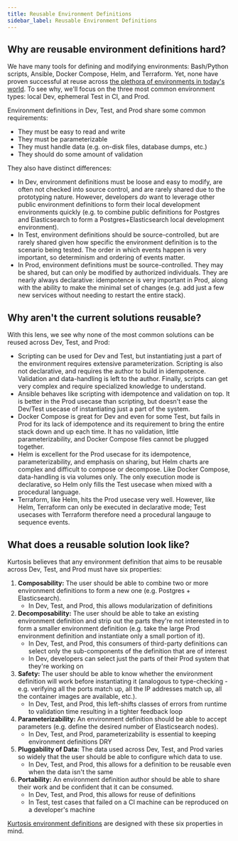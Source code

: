 ```yaml
---
title: Reusable Environment Definitions
sidebar_label: Reusable Environment Definitions
---
```


Why are reusable environment definitions hard?
----------------------------------------------
We have many tools for defining and modifying environments: Bash/Python scripts, Ansible, Docker Compose, Helm, and Terraform. Yet, none have proven successful at reuse across [the plethora of environments in today's world][why-we-built-kurtosis]. To see why, we'll focus on the three most common environment types: local Dev, ephemeral Test in CI, and Prod.

Environment definitions in Dev, Test, and Prod share some common requirements:

- They must be easy to read and write
- They must be parameterizable
- They must handle data (e.g. on-disk files, database dumps, etc.)
- They should do some amount of validation

They also have distinct differences:

- In Dev, environment definitions must be loose and easy to modify, are often not checked into source control, and are rarely shared due to the prototyping nature. However, developers _do_ want to leverage other public environment definitions to form their local development environments quickly (e.g. to combine public definitions for Postgres and Elasticsearch to form a Postgres+Elasticsearch local development environment).
- In Test, environment definitions should be source-controlled, but are rarely shared given how specific the environment definition is to the scenario being tested. The order in which events happen is very important, so determinism and ordering of events matter.
- In Prod, environment definitions must be source-controlled. They may be shared, but can only be modified by authorized individuals. They are nearly always declarative: idempotence is very important in Prod, along with the ability to make the minimal set of changes (e.g. add just a few new services without needing to restart the entire stack).

Why aren't the current solutions reusable?
------------------------------------------
With this lens, we see why none of the most common solutions can be reused across Dev, Test, and Prod:

- Scripting can be used for Dev and Test, but instantiating just a part of the environment requires extensive parameterization. Scripting is also not declarative, and requires the author to build in idempotence. Validation and data-handling is left to the author. Finally, scripts can get very complex and require specialized knowledge to understand.
- Ansible behaves like scripting with idempotence and validation on top. It is better in the Prod usecase than scripting, but doesn't ease the Dev/Test usecase of instantiating just a part of the system.
- Docker Compose is great for Dev and even for some Test, but fails in Prod for its lack of idempotence and its requirement to bring the entire stack down and up each time. It has no validation, little parameterizability, and Docker Compose files cannot be plugged together.
- Helm is excellent for the Prod usecase for its idempotence, parameterizability, and emphasis on sharing, but Helm charts are complex and difficult to compose or decompose. Like Docker Compose, data-handling is via volumes only. The only execution mode is declarative, so Helm only fills the Test usecase when mixed with a procedural language.
- Terraform, like Helm, hits the Prod usecase very well. However, like Helm, Terraform can only be executed in declarative mode; Test usecases with Terraform therefore need a procedural langauge to sequence events.

What does a reusable solution look like?
----------------------------------------
Kurtosis believes that any environment definition that aims to be reusable across Dev, Test, and Prod must have six properties:

1. **Composability:** The user should be able to combine two or more environment definitions to form a new one (e.g. Postgres + Elasticsearch).
    - In Dev, Test, and Prod, this allows modularization of definitions
1. **Decomposability:** The user should be able to take an existing environment definition and strip out the parts they're not interested in to form a smaller environment definition (e.g. take the large Prod environment definition and instantiate only a small portion of it).
    - In Dev, Test, and Prod, this consumers of third-party definitions can select only the sub-components of the definition that are of interest
    - In Dev, developers can select just the parts of their Prod system that they're working on
1. **Safety:** The user should be able to know whether the environment definition will work before instantiating it (analogous to type-checking - e.g. verifying all the ports match up, all the IP addresses match up, all the container images are available, etc.).
    - In Dev, Test, and Prod, this left-shifts classes of errors from runtime to validation time resulting in a tighter feedback loop
1. **Parameterizability:** An environment definition should be able to accept parameters (e.g. define the desired number of Elasticsearch nodes).
    - In Dev, Test, and Prod, parameterizability is essential to keeping environment definitions DRY
1. **Pluggability of Data:** The data used across Dev, Test, and Prod varies so widely that the user should be able to configure which data to use.
    - In Dev, Test, and Prod, this allows for a definition to be reusable even when the data isn't the same
1. **Portability:** An environment definition author should be able to share their work and be confident that it can be consumed.
    - In Dev, Test, and Prod, this allows for reuse of definitions
    - In Test, test cases that failed on a CI machine can be reproduced on a developer's machine

[Kurtosis environment definitions][starlark] are designed with these six properties in mind.


<!--------------------- ONLY LINKS BELOW HERE ------------------------->
[starlark]: ./starlark.md
[why-we-built-kurtosis]: ./why-we-built-kurtosis.md
